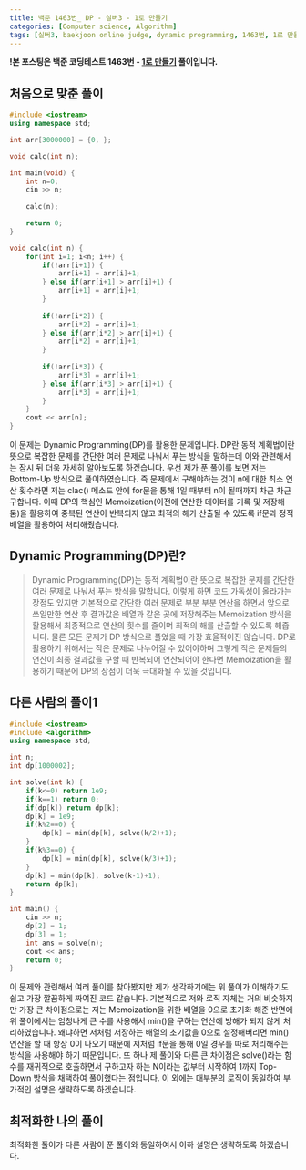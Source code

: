 ```yaml
---
title: 백준 1463번_ DP - 실버3 - 1로 만들기
categories: [Computer science, Algorithm]
tags: [실버3, baekjoon online judge, dynamic programming, 1463번, 1로 만들기, DP, 알고리즘, 코딩 테스트, 백준]
---
```


**!본 포스팅은 백준 코딩테스트 1463번 - [1로 만들기](https://www.acmicpc.net/problem/1463) 풀이입니다.**

## 처음으로 맞춘 풀이
``` cpp
#include <iostream>
using namespace std;

int arr[3000000] = {0, };

void calc(int n);

int main(void) {
    int n=0;
    cin >> n;
    
    calc(n);

    return 0;
}

void calc(int n) {
    for(int i=1; i<n; i++) {
        if(!arr[i+1]) {
            arr[i+1] = arr[i]+1;
        } else if(arr[i+1] > arr[i]+1) {
            arr[i+1] = arr[i]+1;
        }
        
        if(!arr[i*2]) {
            arr[i*2] = arr[i]+1;
        } else if(arr[i*2] > arr[i]+1) {
            arr[i*2] = arr[i]+1;
        }
        
        if(!arr[i*3]) {
            arr[i*3] = arr[i]+1;
        } else if(arr[i*3] > arr[i]+1) {
            arr[i*3] = arr[i]+1;
        }
    }
    cout << arr[n];
}
```

이 문제는 Dynamic Programming(DP)를 활용한 문제입니다. DP란 동적 계획법이란 뜻으로 복잡한 문제를 간단한 여러 문제로 나눠서 푸는 방식을 말하는데 이와 관련해서는 잠시 뒤 더욱 자세히 알아보도록 하겠습니다. 우선 제가 푼 풀이를 보면 저는 Bottom-Up 방식으로 풀이하였습니다. 즉 문제에서 구해야하는 것이 n에 대한 최소 연산 횟수라면 저는 clac() 메소드 안에 for문을 통해 1일 때부터 n이 될때까지 차근 차근 구합니다. 이때 DP의 핵심인 Memoization(이전에 연산한 데이터를 기록 및 저장해 둠)을 활용하여 중복된 연산이 반복되지 않고 최적의 해가 산출될 수 있도록 if문과 정적 배열을 활용하여 처리해줬습니다. 

## Dynamic Programming(DP)란?
> Dynamic Programming(DP)는 동적 계획법이란 뜻으로 복잡한 문제를 간단한 여러 문제로 나눠서 푸는 방식을 말합니다. 이렇게 하면 코드 가독성이 올라가는 장점도 있지만 기본적으로 간단한 여러 문제로 부분 부분 연산을 하면서 앞으로 쓰일만한 연산 후 결과값은 배열과 같은 곳에 저장해주는 Memoization 방식을 활용해서 최종적으로 연산의 횟수를 줄이며 최적의 해를 산출할 수 있도록 해줍니다. 물론 모든 문제가 DP 방식으로 풀었을 때 가장 효율적이진 않습니다. DP로 활용하기 위해서는 작은 문제로 나누어질 수 있어야하며 그렇게 작은 문제들의 연산이 최종 결과값을 구할 때 반복되어 연산되어야 한다면 Memoization을 활용하기 때문에 DP의 장점이 더욱 극대화될 수 있을 것입니다. 

## 다른 사람의 풀이1
``` cpp
#include <iostream>
#include <algorithm>
using namespace std;

int n;
int dp[1000002];

int solve(int k) {
    if(k<=0) return 1e9;
    if(k==1) return 0;
    if(dp[k]) return dp[k];
    dp[k] = 1e9;
    if(k%2==0) {
        dp[k] = min(dp[k], solve(k/2)+1);
    }
    if(k%3==0) {
        dp[k] = min(dp[k], solve(k/3)+1);
    }
    dp[k] = min(dp[k], solve(k-1)+1);
    return dp[k];
}

int main() {
    cin >> n;
    dp[2] = 1;
    dp[3] = 1;
    int ans = solve(n);
    cout << ans;
    return 0;
}
```

이 문제와 관련해서 여러 풀이를 찾아봤지만 제가 생각하기에는 위 풀이가 이해하기도 쉽고 가장 깔끔하게 짜여진 코드 같습니다. 기본적으로 저와 로직 자체는 거의 비슷하지만 가장 큰 차이점으로는 저는 Memoization을 위한 배열을 0으로 초기화 해준 반면에 위 풀이에서는 엄청나게 큰 수를 사용해서 min()을 구하는 연산에 방해가 되지 않게 처리하였습니다. 왜냐하면 저처럼 저장하는 배열의 초기값을 0으로 설정해버리면 min() 연산을 할 때 항상 0이 나오기 때문에 저처럼 if문을 통해 0일 경우를 따로 처리해주는 방식을 사용해야 하기 때문입니다. 또 하나 제 풀이와 다른 큰 차이점은 solve()라는 함수를 재귀적으로 호출하면서 구하고자 하는 N이라는 값부터 시작하여 1까지 Top-Down 방식을 채택하여 풀이했다는 점입니다. 이 외에는 대부분의 로직이 동일하여 부가적인 설명은 생략하도록 하겠습니다. 


## 최적화한 나의 풀이
최적화한 풀이가 다른 사람이 푼 풀이와 동일하여서 이하 설명은 생략하도록 하겠습니다.
